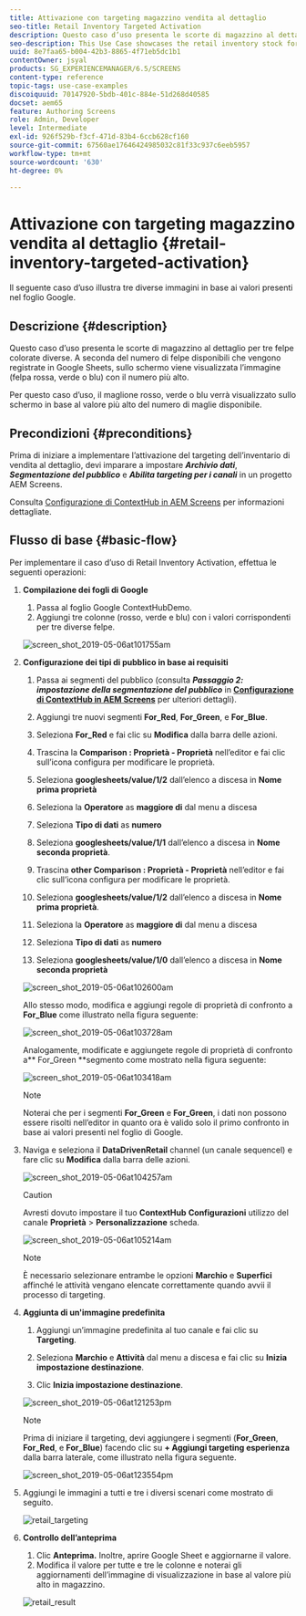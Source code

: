 ```yaml
---
title: Attivazione con targeting magazzino vendita al dettaglio
seo-title: Retail Inventory Targeted Activation
description: Questo caso d’uso presenta le scorte di magazzino al dettaglio per tre felpe colorate diverse. A seconda del numero di felpe disponibili che vengono registrate in Google Sheets, sullo schermo viene visualizzata l’immagine (felpa rossa, verde o blu) con il numero più alto.
seo-description: This Use Case showcases the retail inventory stock for three different colored sweatshirts. Depending on the number of sweatshirts available in stock that is recorded in Google Sheets, the image (red, green, or blue sweatshirt) with highest number is displayed on the screen.
uuid: 8e7faa65-b004-42b3-8865-4f71eb5dc1b1
contentOwner: jsyal
products: SG_EXPERIENCEMANAGER/6.5/SCREENS
content-type: reference
topic-tags: use-case-examples
discoiquuid: 70147920-5bdb-401c-884e-51d268d40585
docset: aem65
feature: Authoring Screens
role: Admin, Developer
level: Intermediate
exl-id: 926f529b-f3cf-471d-83b4-6ccb628cf160
source-git-commit: 67560ae17646424985032c81f33c937c6eeb5957
workflow-type: tm+mt
source-wordcount: '630'
ht-degree: 0%

---
```


# Attivazione con targeting magazzino vendita al dettaglio {#retail-inventory-targeted-activation}

Il seguente caso d’uso illustra tre diverse immagini in base ai valori presenti nel foglio Google.

## Descrizione {#description}

Questo caso d’uso presenta le scorte di magazzino al dettaglio per tre felpe colorate diverse. A seconda del numero di felpe disponibili che vengono registrate in Google Sheets, sullo schermo viene visualizzata l’immagine (felpa rossa, verde o blu) con il numero più alto.

Per questo caso d’uso, il maglione rosso, verde o blu verrà visualizzato sullo schermo in base al valore più alto del numero di maglie disponibile.

## Precondizioni {#preconditions}

Prima di iniziare a implementare l’attivazione del targeting dell’inventario di vendita al dettaglio, devi imparare a impostare ***Archivio dati***, ***Segmentazione del pubblico*** e ***Abilita targeting per i canali*** in un progetto AEM Screens.

Consulta [Configurazione di ContextHub in AEM Screens](configuring-context-hub.md) per informazioni dettagliate.

## Flusso di base {#basic-flow}

Per implementare il caso d’uso di Retail Inventory Activation, effettua le seguenti operazioni:

1. **Compilazione dei fogli di Google**

   1. Passa al foglio Google ContextHubDemo.
   1. Aggiungi tre colonne (rosso, verde e blu) con i valori corrispondenti per tre diverse felpe.

   ![screen_shot_2019-05-06at101755am](assets/screen_shot_2019-05-06at101755am.png)

1. **Configurazione dei tipi di pubblico in base ai requisiti**

   1. Passa ai segmenti del pubblico (consulta ***Passaggio 2: impostazione della segmentazione del pubblico*** in **[Configurazione di ContextHub in AEM Screens](configuring-context-hub.md)** per ulteriori dettagli).

   1. Aggiungi tre nuovi segmenti **For_Red**, **For_Green**, e **For_Blue**.

   1. Seleziona **For_Red** e fai clic su **Modifica** dalla barra delle azioni.

   1. Trascina la **Comparison : Proprietà - Proprietà** nell’editor e fai clic sull’icona configura per modificare le proprietà.
   1. Seleziona **googlesheets/value/1/2** dall’elenco a discesa in **Nome prima proprietà**

   1. Seleziona la **Operatore** as **maggiore di** dal menu a discesa

   1. Seleziona **Tipo di dati** as **numero**

   1. Seleziona **googlesheets/value/1/1** dall’elenco a discesa in **Nome seconda proprietà**.

   1. Trascina **other Comparison : Proprietà - Proprietà** nell’editor e fai clic sull’icona configura per modificare le proprietà.
   1. Seleziona **googlesheets/value/1/2** dall’elenco a discesa in **Nome prima proprietà**.

   1. Seleziona la **Operatore** as **maggiore di** dal menu a discesa

   1. Seleziona **Tipo di dati** as **numero**

   1. Seleziona **googlesheets/value/1/0** dall’elenco a discesa in **Nome seconda proprietà**

   ![screen_shot_2019-05-06at102600am](assets/screen_shot_2019-05-06at102600am.png)

   Allo stesso modo, modifica e aggiungi regole di proprietà di confronto a **For_Blue** come illustrato nella figura seguente:

   ![screen_shot_2019-05-06at103728am](assets/screen_shot_2019-05-06at103728am.png)

   Analogamente, modificate e aggiungete regole di proprietà di confronto a** For_Green **segmento come mostrato nella figura seguente:

   ![screen_shot_2019-05-06at103418am](assets/screen_shot_2019-05-06at103418am.png)

   >[!NOTE]
   >
   >Noterai che per i segmenti **For_Green** e **For_Green**, i dati non possono essere risolti nell’editor in quanto ora è valido solo il primo confronto in base ai valori presenti nel foglio di Google.

1. Naviga e seleziona il **DataDrivenRetail** channel (un canale sequencel) e fare clic su **Modifica** dalla barra delle azioni.

   ![screen_shot_2019-05-06at104257am](assets/screen_shot_2019-05-06at104257am.png)

   >[!CAUTION]
   >
   >Avresti dovuto impostare il tuo **ContextHub** **Configurazioni** utilizzo del canale **Proprietà** > **Personalizzazione** scheda.

   ![screen_shot_2019-05-06at105214am](assets/screen_shot_2019-05-06at105214am.png)

   >[!NOTE]
   >
   >È necessario selezionare entrambe le opzioni **Marchio** e **Superfici** affinché le attività vengano elencate correttamente quando avvii il processo di targeting.

1. **Aggiunta di un&#39;immagine predefinita**

   1. Aggiungi un’immagine predefinita al tuo canale e fai clic su **Targeting**.
   1. Seleziona **Marchio** e **Attività** dal menu a discesa e fai clic su **Inizia impostazione destinazione**.

   1. Clic **Inizia impostazione destinazione**.

   ![screen_shot_2019-05-06at121253pm](assets/screen_shot_2019-05-06at121253pm.png)

   >[!NOTE]
   >
   >Prima di iniziare il targeting, devi aggiungere i segmenti (**For_Green**, **For_Red**, e **For_Blue**) facendo clic su **+ Aggiungi targeting esperienza** dalla barra laterale, come illustrato nella figura seguente.

   ![screen_shot_2019-05-06at123554pm](assets/screen_shot_2019-05-06at123554pm.png)

1. Aggiungi le immagini a tutti e tre i diversi scenari come mostrato di seguito.

   ![retail_targeting](assets/retail_targeting.gif)

1. **Controllo dell’anteprima**

   1. Clic **Anteprima.** Inoltre, aprire Google Sheet e aggiornarne il valore.
   1. Modifica il valore per tutte e tre le colonne e noterai gli aggiornamenti dell’immagine di visualizzazione in base al valore più alto in magazzino.

   ![retail_result](assets/retail_result.gif)
